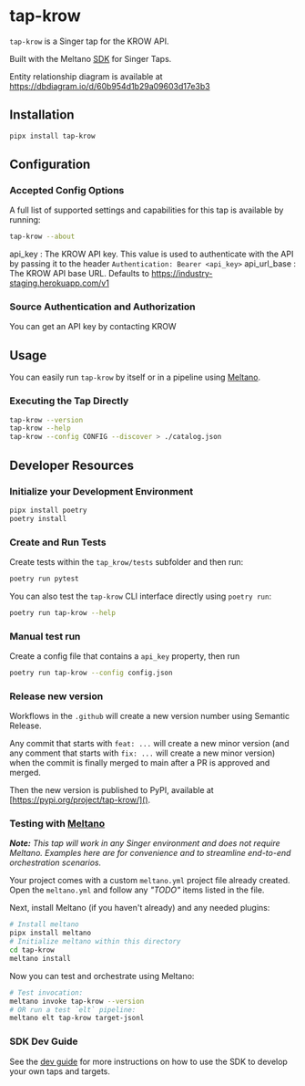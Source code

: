# tap-krow

`tap-krow` is a Singer tap for the KROW API.

Built with the Meltano [SDK](https://gitlab.com/meltano/sdk) for Singer Taps.

Entity relationship diagram is available at https://dbdiagram.io/d/60b954d1b29a09603d17e3b3

## Installation

```bash
pipx install tap-krow
```

## Configuration

### Accepted Config Options

A full list of supported settings and capabilities for this
tap is available by running:

```bash
tap-krow --about
```

api_key
: The KROW API key. This value is used to authenticate with the API by passing it to the header `Authentication: Bearer <api_key>`
api_url_base
: The KROW API base URL. Defaults to https://industry-staging.herokuapp.com/v1

### Source Authentication and Authorization

You can get an API key by contacting KROW

## Usage

You can easily run `tap-krow` by itself or in a pipeline using [Meltano](www.meltano.com).

### Executing the Tap Directly

```bash
tap-krow --version
tap-krow --help
tap-krow --config CONFIG --discover > ./catalog.json
```

## Developer Resources

### Initialize your Development Environment

```bash
pipx install poetry
poetry install
```

### Create and Run Tests

Create tests within the `tap_krow/tests` subfolder and
then run:

```bash
poetry run pytest
```

You can also test the `tap-krow` CLI interface directly using `poetry run`:

```bash
poetry run tap-krow --help
```

### Manual test run

Create a config file that contains a `api_key` property, then run

```bash
poetry run tap-krow --config config.json
```

### Release new version

Workflows in the `.github` will create a new version number using Semantic Release.

Any commit that starts with `feat: ...` will create a new minor version (and any comment that starts with `fix: ...` will create a new minor version) when the commit is finally merged to main after a PR is approved and merged.

Then the new version is published to PyPI, available at [https://pypi.org/project/tap-krow/]().

### Testing with [Meltano](https://www.meltano.com)

_**Note:** This tap will work in any Singer environment and does not require Meltano.
Examples here are for convenience and to streamline end-to-end orchestration scenarios._

Your project comes with a custom `meltano.yml` project file already created. Open the `meltano.yml` and follow any _"TODO"_ items listed in
the file.

Next, install Meltano (if you haven't already) and any needed plugins:

```bash
# Install meltano
pipx install meltano
# Initialize meltano within this directory
cd tap-krow
meltano install
```

Now you can test and orchestrate using Meltano:

```bash
# Test invocation:
meltano invoke tap-krow --version
# OR run a test `elt` pipeline:
meltano elt tap-krow target-jsonl
```

### SDK Dev Guide

See the [dev guide](https://sdk.meltano.com/en/latest/dev_guide.html) for more instructions on how to use the SDK to
develop your own taps and targets.
